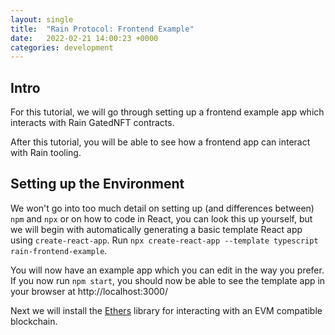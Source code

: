 ```yaml
---
layout: single
title:  "Rain Protocol: Frontend Example"
date:   2022-02-21 14:00:23 +0000
categories: development
---
```


## Intro

For this tutorial, we will go through setting up a frontend example app which interacts with Rain GatedNFT contracts.

After this tutorial, you will be able to see how a frontend app can interact with Rain tooling.

## Setting up the Environment

We won't go into too much detail on setting up (and differences between) `npm` and `npx` or on how to code in React, you can look this up yourself, but we will begin with automatically generating a basic template React app using `create-react-app`. Run `npx create-react-app --template typescript rain-frontend-example`. 

You will now have an example app which you can edit in the way you prefer. If you now run `npm start`, you should now be able to see the template app in your browser at http://localhost:3000/

Next we will install the [Ethers][ethers] library for interacting with an EVM compatible blockchain.

[discord]: https://discord.gg/dzYS3JSwDP
[ethers]: https://docs.ethers.io/
